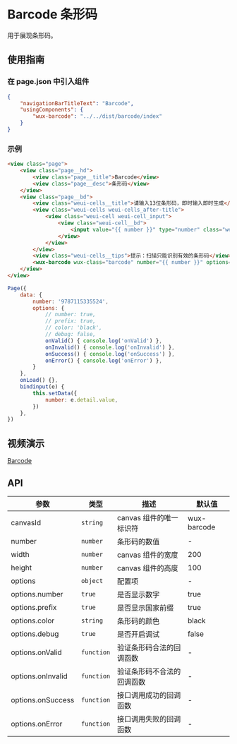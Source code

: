 # Barcode 条形码

用于展现条形码。

## 使用指南

### 在 page.json 中引入组件

```json
{
    "navigationBarTitleText": "Barcode",
    "usingComponents": {
        "wux-barcode": "../../dist/barcode/index"
    }
}
```

### 示例

```html
<view class="page">
    <view class="page__hd">
        <view class="page__title">Barcode</view>
        <view class="page__desc">条形码</view>
    </view>
    <view class="page__bd">
        <view class="weui-cells__title">请输入13位条形码，即时输入即时生成</view>
        <view class="weui-cells weui-cells_after-title">
            <view class="weui-cell weui-cell_input">
                <view class="weui-cell__bd">
                    <input value="{{ number }}" type="number" class="weui-input" bindinput="bindinput" />
                </view>
            </view>
        </view>
        <view class="weui-cells__tips">提示：扫描只能识别有效的条形码</view>
        <wux-barcode wux-class="barcode" number="{{ number }}" options="{{ options }}" width="200" height="100" />
    </view>
</view>
```

```js
Page({
    data: {
        number: '9787115335524',
        options: {
            // number: true,
            // prefix: true,
            // color: 'black',
            // debug: false,
            onValid() { console.log('onValid') },
            onInvalid() { console.log('onInvalid') },
            onSuccess() { console.log('onSuccess') },
            onError() { console.log('onError') },
        }
    },
    onLoad() {},
    bindinput(e) {
        this.setData({
            number: e.detail.value,
        })
    },
})
```

## 视频演示

[Barcode](./_media/barcode.mp4 ':include :type=iframe width=375px height=667px')

## API

| 参数 | 类型 | 描述 | 默认值 |
| --- | --- | --- | --- |
| canvasId | `string` | canvas 组件的唯一标识符 | wux-barcode |
| number | `number` | 条形码的数值 | - |
| width | `number` | canvas 组件的宽度 | 200 |
| height | `number` | canvas 组件的高度 | 100 |
| options | `object` | 配置项 | - |
| options.number | `true` | 是否显示数字 | true |
| options.prefix | `true` | 是否显示国家前缀 | true |
| options.color | `string` | 条形码的颜色 | black |
| options.debug | `true` | 是否开启调试 | false |
| options.onValid | `function` | 验证条形码合法的回调函数 | - |
| options.onInvalid | `function` | 验证条形码不合法的回调函数 | - |
| options.onSuccess | `function` | 接口调用成功的回调函数 | - |
| options.onError | `function` | 接口调用失败的回调函数 | - |